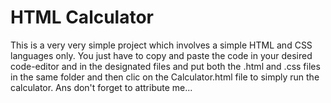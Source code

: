 # HTML Calculator
This is a very very simple project which involves a simple HTML and CSS languages only. 
You just have to copy and paste the code in your desired code-editor and in the designated files and put both the .html and .css files in the same folder and then clic on the Calculator.html file to simply run the calculator.
Ans don't forget to attribute me...
